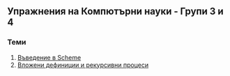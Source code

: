 ## Упражнения на Компютърни науки - Групи 3 и 4

### Теми
1. [Въведение в Scheme](./01)
2. [Вложени дефиниции и рекурсивни процеси](./02)
